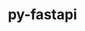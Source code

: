 ---
title: "py-fastapi"
layout: cache
categories: [package, develop-2023-05-18]
meta: {"versions": ["0.88.0"], "compilers": ["gcc@=11.3.0"], "oss": ["ubuntu22.04"], "platforms": ["linux"], "targets": ["x86_64_v3"], "stacks": ["ml-linux-x86_64-cpu", "ml-linux-x86_64-cuda", "root"], "num_specs": 1, "num_specs_by_stack": {"root": 1, "ml-linux-x86_64-cuda": 1, "ml-linux-x86_64-cpu": 1}}
spec_details: [{"hash": "ngof4calhaypvi6ijgqxbyzwnucrktwd", "compiler": "gcc@=11.3.0", "versions": ["0.88.0"], "os": "ubuntu22.04", "platform": "linux", "target": "x86_64_v3", "variants": ["+all", "build_system=python_pip"], "stacks": ["root", "ml-linux-x86_64-cuda", "ml-linux-x86_64-cpu"], "size": "-", "tarball": "https://binaries.spack.io/develop-2023-05-18/build_cache/linux-ubuntu22.04-x86_64_v3/gcc-11.3.0/py-fastapi-0.88.0/linux-ubuntu22.04-x86_64_v3-gcc-11.3.0-py-fastapi-0.88.0-ngof4calhaypvi6ijgqxbyzwnucrktwd.spack"}]
---